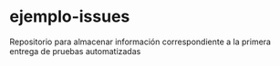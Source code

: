 # ejemplo-issues
Repositorio para almacenar información correspondiente a la primera entrega de pruebas automatizadas
